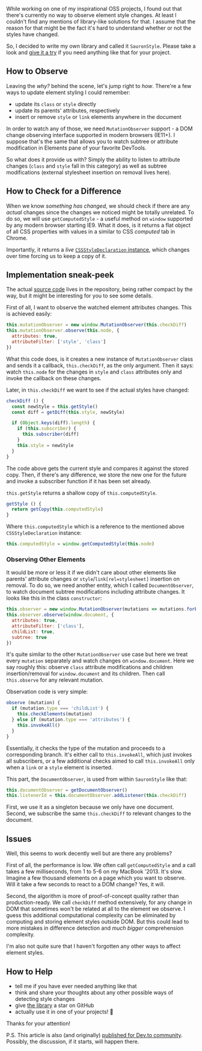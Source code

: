 While working on one of my inspirational OSS projects, I found out that there's currently no way to observe element style changes. At least I couldn't find any mentions of library-like solutions for that. I assume that the reason for that might be the fact it's hard to understand whether or not the styles have changed.

So, I decided to write my own library and called it `SauronStyle`. Please take a look and [give it a try](https://github.com/oleggromov/sauron-style) if you need anything like that for your project.

## How to Observe

Leaving the *why?* behind the scene, let's jump right to *how*. There're a few ways to update element styling I could remember:

- update its `class` or `style` directly
- update its parents' attributes, respectively
- insert or remove `style` or `link` elements anywhere in the document

In order to watch any of those, we need `MutationObserver` support - a DOM change observing interface supported in modern browsers (IE11+). I suppose that's the same that allows you to watch subtree or attribute modification in Elements pane of your favorite DevTools.

So what does it provide us with? Simply the ability to listen to attribute changes (`class` and `style` fall in this category) as well as subtree modifications (external stylesheet insertion on removal lives here).

## How to Check for a Difference

When we know *something has changed*, we should check if there are any *actual* changes since the changes we noticed might be totally unrelated. To do so, we will use `getComputedStyle` - a useful method on `window` supported by any modern browser starting IE9. What it does, is it returns a flat object of all CSS properties with values in a similar to CSS *computed* tab in Chrome.

Importantly, it returns a *live* [`CSSStyleDeclaration` instance](https://developer.mozilla.org/en-US/docs/Web/API/CSSStyleDeclaration), which changes over time forcing us to keep a copy of it.

## Implementation sneak-peek

The actual [source code](https://github.com/oleggromov/sauron-style) lives in the repository, being rather compact by the way, but it might be interesting for you to see some details.

First of all, I want to observe the watched element attributes changes. This is achieved easily:

```javascript
this.mutationObserver = new window.MutationObserver(this.checkDiff)
this.mutationObserver.observe(this.node, {
  attributes: true,
  attributeFilter: ['style', 'class']
})
```

What this code does, is it creates a new instance of `MutationObserver` class and sends it a callback, `this.checkDiff`, as the only argument. Then it says: watch `this.node` for the changes in `style` and `class` attributes only and invoke the callback on these changes.

Later, in `this.checkDiff` we want to see if the actual styles have changed:

```javascript
checkDiff () {
  const newStyle = this.getStyle()
  const diff = getDiff(this.style, newStyle)

  if (Object.keys(diff).length) {
    if (this.subscriber) {
      this.subscriber(diff)
    }
    this.style = newStyle
  }
}
```

The code above gets the current style and compares it against the stored copy. Then, if there's any difference, we store the new one for the future and invoke a subscriber function if it has been set already.

`this.getStyle` returns a shallow copy of `this.computedStyle`.

```javascript
getStyle () {
  return getCopy(this.computedStyle)
}
```

Where `this.computedStyle` which is a reference to the mentioned above `CSSStyleDeclaration` instance:

```javascript
this.computedStyle = window.getComputedStyle(this.node)
```

### Observing Other Elements

It would be more or less it if we didn't care about other elements like parents' attribute changes or `style`/`link[rel=stylesheet]` insertion on removal. To do so, we need another entity, which I called `DocumentObserver`, to watch document subtree modifications including attribute changes. It looks like this in the class `constructor`:

```javascript
this.observer = new window.MutationObserver(mutations => mutations.forEach(this.observe.bind(this)))
this.observer.observe(window.document, {
  attributes: true,
  attributeFilter: ['class'],
  childList: true,
  subtree: true
})
```

It's quite similar to the other `MutationObserver` use case but here we treat every `mutation` separately and watch changes on `window.document`. Here we say roughly this: observe `class` attribute modifications and children insertion/removal for `window.document` and its children. Then call `this.observe` for any relevant mutation.

Observation code is very simple:

```javascript
observe (mutation) {
  if (mutation.type === 'childList') {
    this.checkElements(mutation)
  } else if (mutation.type === 'attributes') {
    this.invokeAll()
  }
}
```

Essentially, it checks the type of the mutation and proceeds to a corresponding branch. It's either call to `this.invokeAll`, which just invokes all subscribers, or a few additional checks aimed to call `this.invokeAll` only when a `link` or a `style` element is inserted.

This part, the `DocumentObserver`, is used from within `SauronStyle` like that:

```javascript
this.documentObserver = getDocumentObserver()
this.listenerId = this.documentObserver.addListener(this.checkDiff)
```

First, we use it as a singleton because we only have one document. Second, we subscribe the same `this.checkDiff` to relevant changes to the document.

## Issues

Well, this seems to work decently well but are there any problems?

First of all, the performance is low. We often call `getComputedStyle` and a call takes a few milliseconds, from 1 to 5-6 on my MacBook '2013. It's slow. Imagine a few thousand elements on a page which you want to observe. Will it take a few seconds to react to a DOM change? Yes, it will.

Second, the algorithm is more of proof-of-concept quality rather than production-ready. We call `checkDiff` method extensively, for any change in DOM that sometimes won't be related at all to the element we observe. I guess this additional computational complexity can be eliminated by computing and storing element styles outside DOM. But this could lead to more mistakes in difference detection and *much bigger* comprehension complexity.

I'm also not quite sure that I haven't forgotten any other ways to affect element styles.

## How to Help

- tell me if you have ever needed anything like that
- think and share your thoughts about any other possible ways of detecting style changes
- give [the library](https://github.com/oleggromov/sauron-style) a star on GitHub
- actually use it in one of your projects! 👻

Thanks for your attention!

P.S. This article is also (and originally) [published for Dev.to community](https://dev.to/oleggromov/observing-style-changes---d4f). Possibly, the discussion, if it starts, will happen there.
